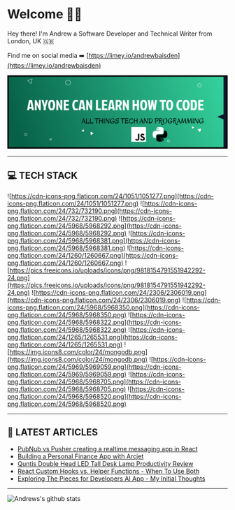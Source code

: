 # Welcome 👋🏿

Hey there! I'm Andrew a Software Developer and Technical Writer from London, UK 🇬🇧

Find me on social media ➡️ [https://limey.io/andrewbaisden](https://limey.io/andrewbaisden)

![Programmer](img/header-2024.png 'Programmer')

---

## 💻 TECH STACK

![https://cdn-icons-png.flaticon.com/24/1051/1051277.png](https://cdn-icons-png.flaticon.com/24/1051/1051277.png)
![https://cdn-icons-png.flaticon.com/24/732/732190.png](https://cdn-icons-png.flaticon.com/24/732/732190.png)
![https://cdn-icons-png.flaticon.com/24/5968/5968292.png](https://cdn-icons-png.flaticon.com/24/5968/5968292.png)
![https://cdn-icons-png.flaticon.com/24/5968/5968381.png](https://cdn-icons-png.flaticon.com/24/5968/5968381.png)
![https://cdn-icons-png.flaticon.com/24/1260/1260667.png](https://cdn-icons-png.flaticon.com/24/1260/1260667.png)
![https://pics.freeicons.io/uploads/icons/png/9818154791551942292-24.png](https://pics.freeicons.io/uploads/icons/png/9818154791551942292-24.png)
![https://cdn-icons-png.flaticon.com/24/2306/2306019.png](https://cdn-icons-png.flaticon.com/24/2306/2306019.png)
![https://cdn-icons-png.flaticon.com/24/5968/5968350.png](https://cdn-icons-png.flaticon.com/24/5968/5968350.png)
![https://cdn-icons-png.flaticon.com/24/5968/5968322.png](https://cdn-icons-png.flaticon.com/24/5968/5968322.png)
![https://cdn-icons-png.flaticon.com/24/1265/1265531.png](https://cdn-icons-png.flaticon.com/24/1265/1265531.png)
![https://img.icons8.com/color/24/mongodb.png](https://img.icons8.com/color/24/mongodb.png)
![https://cdn-icons-png.flaticon.com/24/5969/5969059.png](https://cdn-icons-png.flaticon.com/24/5969/5969059.png)
![https://cdn-icons-png.flaticon.com/24/5968/5968705.png](https://cdn-icons-png.flaticon.com/24/5968/5968705.png)
![https://cdn-icons-png.flaticon.com/24/5968/5968520.png](https://cdn-icons-png.flaticon.com/24/5968/5968520.png)

---

## 📝 LATEST ARTICLES

<!-- BLOG-POST-LIST:START -->
- [PubNub vs Pusher creating a realtime messaging app in React](https://dev.to/andrewbaisden/pubnub-vs-pusher-creating-a-realtime-messaging-app-in-react-2h1f)
- [Building a Personal Finance App with Arcjet](https://dev.to/andrewbaisden/building-a-personal-finance-app-with-arcjet-5c38)
- [Quntis Double Head LED Tall Desk Lamp Productivity Review](https://dev.to/andrewbaisden/quntis-double-head-led-tall-desk-lamp-productivity-review-122m)
- [React Custom Hooks vs. Helper Functions - When To Use Both](https://dev.to/andrewbaisden/react-custom-hooks-vs-helper-functions-when-to-use-both-2587)
- [Exploring The Pieces for Developers AI App - My Initial Thoughts](https://dev.to/andrewbaisden/exploring-the-pieces-for-developers-ai-app-my-initial-thoughts-cc5)
<!-- BLOG-POST-LIST:END -->

---

![Andrews's github stats](https://github-readme-stats.vercel.app/api?username=andrewbaisden&show_icons=true&theme=tokyonight)
